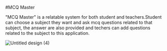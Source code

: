 #MCQ Master


"MCQ Master" is a relatable system for both student and teachers.Student can choose a subject they want and ask mcq questions related to that subject, the answer are also provided and techers can add questions related to the subject to this application.


![Untitled design (4)](https://github.com/user-attachments/assets/ef2db42f-d7f4-4283-8670-340bf7627c8b)
